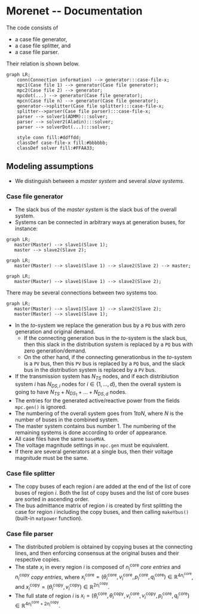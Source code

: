# Morenet -- Documentation

The code consists of
- a case file generator,
- a case file splitter, and
- a case file parser.

Their relation is shown below.

```mermaid
graph LR;
    conn(Connection information) --> generator:::case-file-x;
    mpc1(Case file 1) --> generator(Case file generator);
    mpc2(Case file 2) --> generator;
    mpcdot(...) --> generator(Case file generator);
    mpcn(Case file n) --> generator(Case file generator);
    generator-->splitter(Case file splitter):::case-file-x;
    splitter-->parser(Case file parser):::case-file-x;
    parser --> solver1(ADMM):::solver;
    parser --> solver2(Aladin):::solver;
    parser --> solverDot(...):::solver;

    style conn fill:#ddffdd;
    classDef case-file-x fill:#bbbbbb;
    classDef solver fill:#FFAA33;
```

## Modeling assumptions
- We distinguish between a *master system* and several *slave systems*. 
### Case file generator
- The slack bus of the *master system* is the slack bus of the overall system. 
- Systems can be connected in arbitrary ways at generation buses, for instance:
```mermaid
graph LR;
   master(Master) --> slave1(Slave 1);
   master --> slave2(Slave 2);
```
```mermaid
graph LR;
   master(Master) --> slave1(Slave 1) --> slave2(Slave 2) --> master;
```
```mermaid
graph LR;
   master(Master) --> slave1(Slave 1) --> slave2(Slave 2);
```
There may be several connections between two systems too.
```mermaid
graph LR;
   master(Master) --> slave1(Slave 1) --> slave2(Slave 2);
   master(Master) --> slave1(Slave 1);
```
- In the *to*-system we replace the generation bus by a `PQ` bus with zero generation and original demand.
  - If the connecting generation bus in the *to*-system is the slack bus, then this slack in the distribution system is replaced by a `PQ` bus with zero generation/demand.
  - On the other hand, if the connecting generationbus in the *to*-system is a `PV` bus, then this `PV` bus is replaced by a `PQ` bus, and the slack bus in the distribution system is replaced by a `PV` bus.
- If the transmission system has $N_{TS}$ nodes, and if each distribiution system $i$ has $N_{DS, i}$ nodes for $i \in \{ 1, \dots, d \}$, then the overall system is going to have $N_{TS} + N_{DS_1} + \dots + N_{DS, d}$ nodes.
- The entries for the generated active/reactive power from the fields `mpc.gen()` is ignored.
- The numbering of the overall system goes from $1 to N$, where $N$ is the number of buses in the combined system.
- The master system contains bus number $1$. The numbering of the remaining systems is done according to order of appearance.
- All case files have the same `baseMVA`.
- The voltage magnitude settings in `mpc.gen` must be equivalent.
- If there are several generators at a single bus, then their voltage magnitude must be the same. 

### Case file splitter
- The copy buses of each region $i$ are added at the end of the list of core buses of region $i$. Both the list of copy buses and the list of core buses are sorted in ascending order.
- The bus admittance matrix of region $i$ is created by first splitting the case for region $i$ including the copy buses, and then calling `makeYbus()` (built-in `matpower` function).

### Case file parser
- The distributed problem is obtained by copying buses at the connecting lines, and then enforcing consensus at the original buses and their respective copies.
- The state $x_i$ in every region $i$ is composed of $n_{i}^{\text{core}}$ *core entries* and $n_{i}^{\text{copy}}$ *copy entries*, where $x_{i}^{\text{core}} = ( \theta_i^{\text{core}}, v_i^{\text{core}}, p_i^{\text{core}}, q_i^{\text{core}} ) \in \mathbb{R}^{4 n_{i}^{\text{core}}}$, and $x_{i}^{\text{copy}} = ( \theta_i^{\text{copy}}, v_i^{\text{copy}}) \in \mathbb{R}^{2 n_{i}^{\text{copy}}}$.
- The full state of region $i$ is $x_i = (\theta_i^{\text{core}}, \theta_i^{\text{copy}}, v_i^{\text{core}}, v_i^{\text{copy}}, p_i^{\text{core}}, q_i^{\text{core}}) \in \mathbb{R}^{4 n_i^{\text{core}} + 2 n_i^{\text{copy}}}$.
